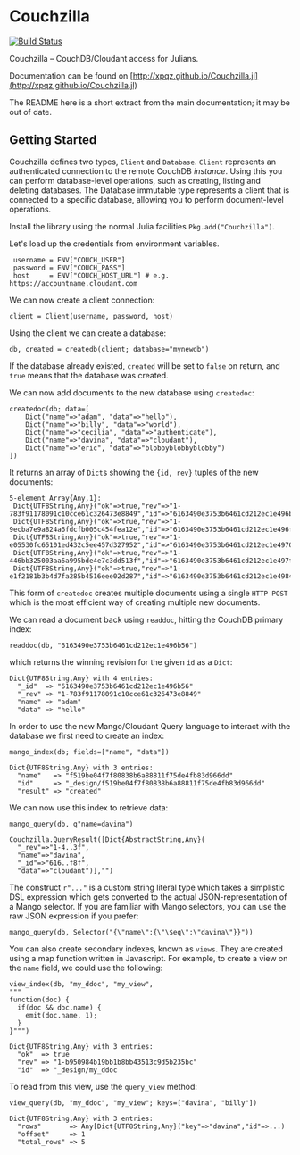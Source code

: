 # Couchzilla

[![Build Status](https://travis-ci.org/xpqz/Couchzilla.jl.svg?branch=master)](https://travis-ci.org/xpqz/Couchzilla.jl)

Couchzilla – CouchDB/Cloudant access for Julians.

Documentation can be found on [http://xpqz.github.io/Couchzilla.jl](http://xpqz.github.io/Couchzilla.jl)

The README here is a short extract from the main documentation; it may be out of date. 

## Getting Started

Couchzilla defines two types, `Client` and `Database`. `Client` represents an authenticated 
connection to the remote CouchDB _instance_. Using this you can perform database-level operations, 
such as creating, listing and deleting databases. The Database immutable type represents a client
that is connected to a specific database, allowing you to perform document-level operations.

Install the library using the normal Julia facilities `Pkg.add("Couchzilla")`.

Let's load up the credentials from environment variables.

     username = ENV["COUCH_USER"]
     password = ENV["COUCH_PASS"]
     host     = ENV["COUCH_HOST_URL"] # e.g. https://accountname.cloudant.com

We can now create a client connection:

    client = Client(username, password, host)

Using the client we can create a database:

    db, created = createdb(client; database="mynewdb")

If the database already existed, `created` will be set to `false` on return, and `true`
means that the database was created.

We can now add documents to the new database using `createdoc`:

    createdoc(db; data=[
        Dict("name"=>"adam", "data"=>"hello"),
        Dict("name"=>"billy", "data"=>"world"),
        Dict("name"=>"cecilia", "data"=>"authenticate"),
        Dict("name"=>"davina", "data"=>"cloudant"),
        Dict("name"=>"eric", "data"=>"blobbyblobbyblobby")
    ])

It returns an array of `Dict`s showing the `{id, rev}` tuples of the new documents:

    5-element Array{Any,1}:
     Dict{UTF8String,Any}("ok"=>true,"rev"=>"1-783f91178091c10cce61c326473e8849","id"=>"6163490e3753b6461cd212ec1e496b56")
     Dict{UTF8String,Any}("ok"=>true,"rev"=>"1-9ecba7e9a824a6fdcfb005c454fea12e","id"=>"6163490e3753b6461cd212ec1e496fb0")
     Dict{UTF8String,Any}("ok"=>true,"rev"=>"1-e05530fc65101ed432c5ee457d327952","id"=>"6163490e3753b6461cd212ec1e497092")
     Dict{UTF8String,Any}("ok"=>true,"rev"=>"1-446bb325003aa6a995bde4e7c3dd513f","id"=>"6163490e3753b6461cd212ec1e497f8f")
     Dict{UTF8String,Any}("ok"=>true,"rev"=>"1-e1f2181b3b4d7fa285b4516eee02d287","id"=>"6163490e3753b6461cd212ec1e4984e2")

This form of `createdoc` creates multiple documents using a single `HTTP POST` which is 
the most efficient way of creating multiple new documents.

We can read a document back using `readdoc`, hitting the CouchDB primary index:

    readdoc(db, "6163490e3753b6461cd212ec1e496b56")

which returns the winning revision for the given `id` as a `Dict`:

    Dict{UTF8String,Any} with 4 entries:
      "_id"  => "6163490e3753b6461cd212ec1e496b56"
      "_rev" => "1-783f91178091c10cce61c326473e8849"
      "name" => "adam"
      "data" => "hello"

In order to use the new Mango/Cloudant Query language to interact with the database
we first need to create an index:

    mango_index(db; fields=["name", "data"])

    Dict{UTF8String,Any} with 3 entries:
      "name"   => "f519be04f7f80838b6a88811f75de4fb83d966dd"
      "id"     => "_design/f519be04f7f80838b6a88811f75de4fb83d966dd"
      "result" => "created"

We can now use this index to retrieve data:

    mango_query(db, q"name=davina")

    Couchzilla.QueryResult([Dict{AbstractString,Any}(
      "_rev"=>"1-4..3f",
      "name"=>"davina",
      "_id"=>"616..f8f",
      "data"=>"cloudant")],"")

The construct `r"..."` is a custom string literal type which takes a simplistic DSL 
expression which gets converted to the actual JSON-representation of a Mango selector.
If you are familiar with Mango selectors, you can use the raw JSON expression if you
prefer:

    mango_query(db, Selector("{\"name\":{\"\$eq\":\"davina\"}}"))

You can also create secondary indexes, known as `views`. They are created
using a map function written in Javascript. For example, to create a view
on the `name` field, we could use the following:

    view_index(db, "my_ddoc", "my_view", 
    """
    function(doc) {
      if(doc && doc.name) {
        emit(doc.name, 1);
      }
    }""")

    Dict{UTF8String,Any} with 3 entries:
      "ok"  => true
      "rev" => "1-b950984b19bb1b8bb43513c9d5b235bc"
      "id"  => "_design/my_ddoc

To read from this view, use the `query_view` method:

    view_query(db, "my_ddoc", "my_view"; keys=["davina", "billy"])

    Dict{UTF8String,Any} with 3 entries:
      "rows"       => Any[Dict{UTF8String,Any}("key"=>"davina","id"=>...)
      "offset"     => 1
      "total_rows" => 5

